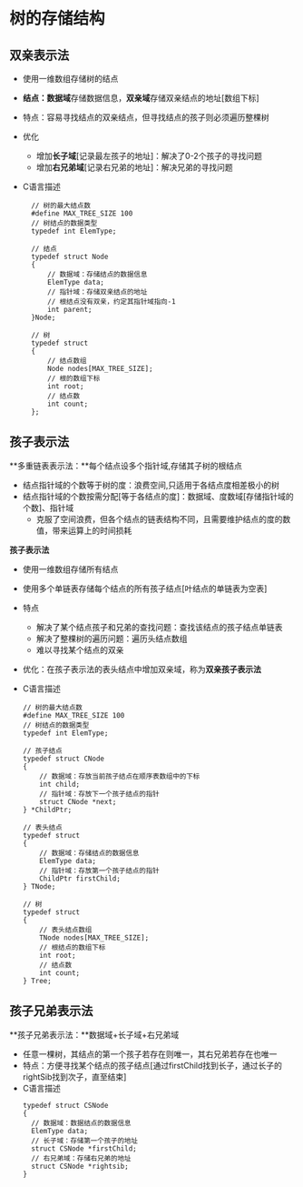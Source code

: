 # 树的存储结构

## 双亲表示法

* 使用一维数组存储树的结点
* **结点：数据域**存储数据信息，**双亲域**存储双亲结点的地址\[数组下标\]
* 特点：容易寻找结点的双亲结点，但寻找结点的孩子则必须遍历整棵树
* 优化
  * 增加**长子域**\[记录最左孩子的地址\]：解决了0-2个孩子的寻找问题
  * 增加**右兄弟域**\[记录右兄弟的地址\]：解决兄弟的寻找问题
* C语言描述

  ```
    // 树的最大结点数
    #define MAX_TREE_SIZE 100
    // 树结点的数据类型
    typedef int ElemType;

    // 结点
    typedef struct Node
    {
        // 数据域：存储结点的数据信息
        ElemType data;
        // 指针域：存储双亲结点的地址
        // 根结点没有双亲，约定其指针域指向-1
        int parent;
    }Node;

    // 树
    typedef struct
    {
        // 结点数组
        Node nodes[MAX_TREE_SIZE];
        // 根的数组下标
        int root;
        // 结点数
        int count;
    };
  ```

## 孩子表示法

**多重链表表示法：**每个结点设多个指针域,存储其子树的根结点

* 结点指针域的个数等于树的度：浪费空间,只适用于各结点度相差极小的树
* 结点指针域的个数按需分配\[等于各结点的度\]：数据域、度数域\[存储指针域的个数\]、指针域
  * 克服了空间浪费，但各个结点的链表结构不同，且需要维护结点的度的数值，带来运算上的时间损耗

**孩子表示法**

* 使用一维数组存储所有结点
* 使用多个单链表存储每个结点的所有孩子结点\[叶结点的单链表为空表\]
* 特点
  * 解决了某个结点孩子和兄弟的查找问题：查找该结点的孩子结点单链表
  * 解决了整棵树的遍历问题：遍历头结点数组
  * 难以寻找某个结点的双亲
* 优化：在孩子表示法的表头结点中增加双亲域，称为**双亲孩子表示法**
* C语言描述

  ```
  // 树的最大结点数
  #define MAX_TREE_SIZE 100
  // 树结点的数据类型
  typedef int ElemType;

  // 孩子结点
  typedef struct CNode
  {
      // 数据域：存放当前孩子结点在顺序表数组中的下标
      int child;
      // 指针域：存放下一个孩子结点的指针
      struct CNode *next;
  } *ChildPtr;

  // 表头结点
  typedef struct
  {
      // 数据域：存储结点的数据信息
      ElemType data;
      // 指针域：存放第一个孩子结点的指针
      ChildPtr firstChild;
  } TNode;

  // 树
  typedef struct
  {
      // 表头结点数组
      TNode nodes[MAX_TREE_SIZE];
      // 根结点的数组下标
      int root;
      // 结点数
      int count;
  } Tree;
  ```

## 孩子兄弟表示法

**孩子兄弟表示法：**数据域+长子域+右兄弟域

* 任意一棵树，其结点的第一个孩子若存在则唯一，其右兄弟若存在也唯一
* 特点：方便寻找某个结点的孩子结点\[通过firstChild找到长子，通过长子的rightSib找到次子，直至结束\]
* C语言描述
  ```
  typedef struct CSNode
  {
    // 数据域：数据结点的数据信息
    ElemType data;
    // 长子域：存储第一个孩子的地址
    struct CSNode *firstChild;
    // 右兄弟域：存储右兄弟的地址
    struct CSNode *rightsib;
  }
  ```



